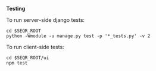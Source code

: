 **Testing**

To run server-side django tests:

```
cd $SEQR_ROOT
python -Wmodule -u manage.py test -p '*_tests.py' -v 2
```


To run client-side tests:

```
cd $SEQR_ROOT/ui
npm test
```

